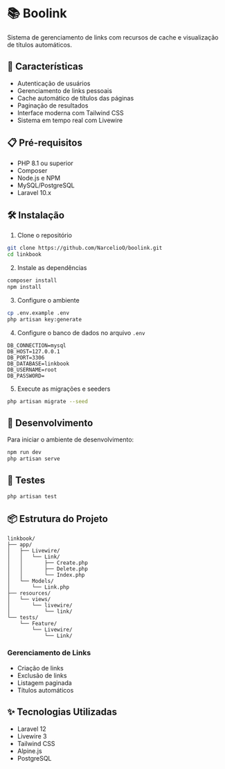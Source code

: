 # 📚 Boolink

Sistema de gerenciamento de links com recursos de cache e visualização de títulos automáticos.

## 🚀 Características

- Autenticação de usuários
- Gerenciamento de links pessoais
- Cache automático de títulos das páginas
- Paginação de resultados
- Interface moderna com Tailwind CSS
- Sistema em tempo real com Livewire

## 📋 Pré-requisitos

- PHP 8.1 ou superior
- Composer
- Node.js e NPM
- MySQL/PostgreSQL
- Laravel 10.x

## 🛠️ Instalação

1. Clone o repositório
```bash
git clone https://github.com/NarcelioO/boolink.git
cd linkbook
```

2. Instale as dependências
```bash
composer install
npm install
```

3. Configure o ambiente
```bash
cp .env.example .env
php artisan key:generate
```

4. Configure o banco de dados no arquivo `.env`
```env
DB_CONNECTION=mysql
DB_HOST=127.0.0.1
DB_PORT=3306
DB_DATABASE=linkbook
DB_USERNAME=root
DB_PASSWORD=
```

5. Execute as migrações e seeders
```bash
php artisan migrate --seed
```

## 🔧 Desenvolvimento

Para iniciar o ambiente de desenvolvimento:

```bash
npm run dev
php artisan serve
```

## 🧪 Testes

```bash
php artisan test
```

## 📦 Estrutura do Projeto

```
linkbook/
├── app/
│   ├── Livewire/
│   │   └── Link/
│   │       ├── Create.php
│   │       ├── Delete.php
│   │       └── Index.php
│   └── Models/
│       └── Link.php
├── resources/
│   └── views/
│       └── livewire/
│           └── link/
└── tests/
    └── Feature/
        └── Livewire/
            └── Link/
```

### Gerenciamento de Links
- Criação de links
- Exclusão de links
- Listagem paginada
- Títulos automáticos


## ✨ Tecnologias Utilizadas

- Laravel 12
- Livewire 3
- Tailwind CSS
- Alpine.js
- PostgreSQL

